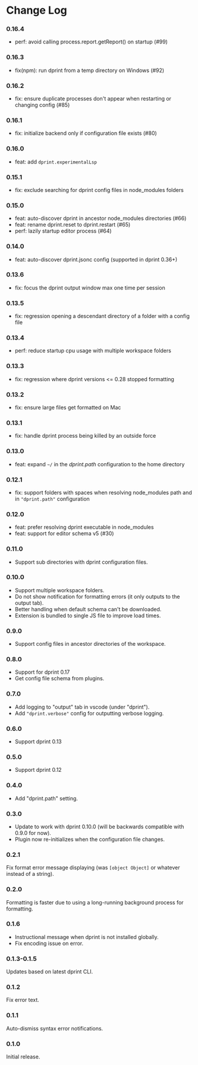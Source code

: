 # Change Log

### 0.16.4

- perf: avoid calling process.report.getReport() on startup (#99)

### 0.16.3

- fix(npm): run dprint from a temp directory on Windows (#92)

### 0.16.2

- fix: ensure duplicate processes don't appear when restarting or changing config (#85)

### 0.16.1

- fix: initialize backend only if configuration file exists (#80)

### 0.16.0

- feat: add `dprint.experimentalLsp`

### 0.15.1

- fix: exclude searching for dprint config files in node_modules folders

### 0.15.0

- feat: auto-discover dprint in ancestor node_modules directories (#66)
- feat: rename dprint.reset to dprint.restart (#65)
- perf: lazily startup editor process (#64)

### 0.14.0

- feat: auto-discover dprint.jsonc config (supported in dprint 0.36+)

### 0.13.6

- fix: focus the dprint output window max one time per session

### 0.13.5

- fix: regression opening a descendant directory of a folder with a config file

### 0.13.4

- perf: reduce startup cpu usage with multiple workspace folders

### 0.13.3

- fix: regression where dprint versions <= 0.28 stopped formatting

### 0.13.2

- fix: ensure large files get formatted on Mac

### 0.13.1

- fix: handle dprint process being killed by an outside force

### 0.13.0

- feat: expand `~/` in the _dprint.path_ configuration to the home directory

### 0.12.1

- fix: support folders with spaces when resolving node_modules path and in `"dprint.path"` configuration

### 0.12.0

- feat: prefer resolving dprint executable in node_modules
- feat: support for editor schema v5 (#30)

### 0.11.0

- Support sub directories with dprint configuration files.

### 0.10.0

- Support multiple workspace folders.
- Do not show notification for formatting errors (it only outputs to the output tab).
- Better handling when default schema can't be downloaded.
- Extension is bundled to single JS file to improve load times.

### 0.9.0

- Support config files in ancestor directories of the workspace.

### 0.8.0

- Support for dprint 0.17
- Get config file schema from plugins.

### 0.7.0

- Add logging to "output" tab in vscode (under "dprint").
- Add `"dprint.verbose"` config for outputting verbose logging.

### 0.6.0

- Support dprint 0.13

### 0.5.0

- Support dprint 0.12

### 0.4.0

- Add "dprint.path" setting.

### 0.3.0

- Update to work with dprint 0.10.0 (will be backwards compatible with 0.9.0 for now).
- Plugin now re-initializes when the configuration file changes.

### 0.2.1

Fix format error message displaying (was `[object Object]` or whatever instead of a string).

### 0.2.0

Formatting is faster due to using a long-running background process for formatting.

### 0.1.6

- Instructional message when dprint is not installed globally.
- Fix encoding issue on error.

### 0.1.3-0.1.5

Updates based on latest dprint CLI.

### 0.1.2

Fix error text.

### 0.1.1

Auto-dismiss syntax error notifications.

### 0.1.0

Initial release.
